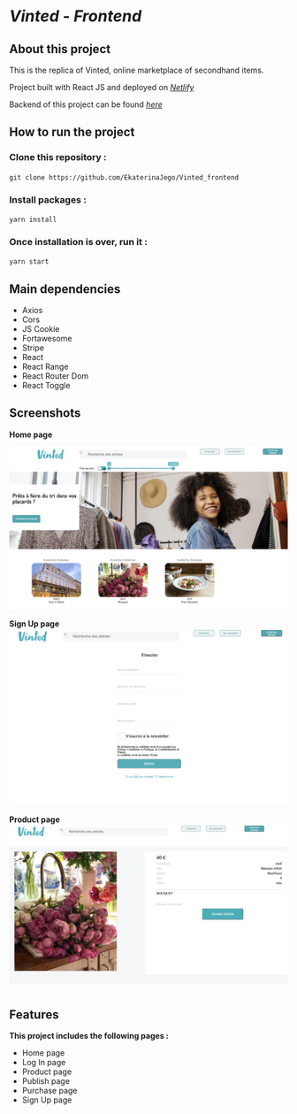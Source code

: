 # _Vinted - Frontend_

## About this project

This is the replica of Vinted, online marketplace of secondhand items.

Project built with React JS and deployed on
[_Netlify_](https://musing-swartz-5b75d9.netlify.app/)

Backend of this project can be found  [_here_](https://github.com/EkaterinaJego/Vinted_backend)

## How to run the project

### Clone this repository :

`git clone https://github.com/EkaterinaJego/Vinted_frontend`

### Install packages :

`yarn install`

### Once installation is over, run it :

`yarn start`

## Main dependencies

- Axios
- Cors
- JS Cookie
- Fortawesome
- Stripe
- React
- React Range
- React Router Dom
- React Toggle

## Screenshots

**Home page**

<!-- ![Example screenshot](./img/screenshot.png) -->

![home page](https://github.com/EkaterinaJego/Vinted_frontend/blob/main/src/images/homepage.png)

**Sign Up page**
![sign up page](https://github.com/EkaterinaJego/Vinted_frontend/blob/main/src/images/signuppage.png)

**Product page**
![product page](https://github.com/EkaterinaJego/Vinted_frontend/blob/main/src/images/productpage.png)

## Features

**This project includes the following pages :**

- Home page
- Log In page
- Product page
- Publish page
- Purchase page
- Sign Up page
